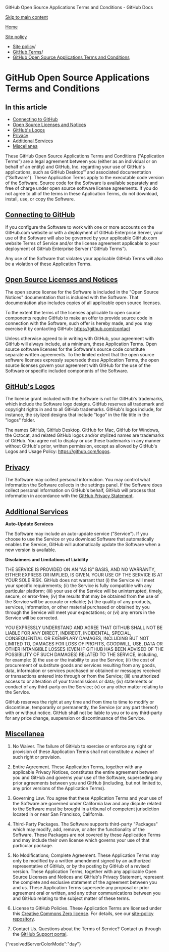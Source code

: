 GitHub Open Source Applications Terms and Conditions - GitHub Docs

[Skip to main content](#main-content)

[Home](/en)

[Site policy](/en/site-policy)

* [Site policy](/en/site-policy)/
* [GitHub Terms](/en/site-policy/github-terms)/
* [GitHub Open Source Applications Terms and Conditions](/en/site-policy/github-terms/github-open-source-applications-terms-and-conditions)

GitHub Open Source Applications Terms and Conditions
==========

In this article
----------

* [Connecting to GitHub](#connecting-to-github)
* [Open Source Licenses and Notices](#open-source-licenses-and-notices)
* [GitHub's Logos](#githubs-logos)
* [Privacy](#privacy)
* [Additional Services](#additional-services)
* [Miscellanea](#miscellanea)

These GitHub Open Source Applications Terms and Conditions ("Application Terms") are a legal agreement between you (either as an individual or on behalf of an entity) and GitHub, Inc. regarding your use of GitHub's applications, such as GitHub Desktop™ and associated documentation ("Software"). These Application Terms apply to the executable code version of the Software. Source code for the Software is available separately and free of charge under open source software license agreements. If you do not agree to all of the terms in these Application Terms, do not download, install, use, or copy the Software.

[Connecting to GitHub](#connecting-to-github)
----------

If you configure the Software to work with one or more accounts on the GitHub.com website or with a deployment of GitHub Enterprise Server, your use of the Software will also be governed by your applicable GitHub.com website Terms of Service and/or the license agreement applicable to your deployment of GitHub Enterprise Server ("GitHub Terms").

Any use of the Software that violates your applicable GitHub Terms will also be a violation of these Application Terms.

[Open Source Licenses and Notices](#open-source-licenses-and-notices)
----------

The open source license for the Software is included in the "Open Source Notices" documentation that is included with the Software. That documentation also includes copies of all applicable open source licenses.

To the extent the terms of the licenses applicable to open source components require GitHub to make an offer to provide source code in connection with the Software, such offer is hereby made, and you may exercise it by contacting GitHub: <https://github.com/contact>

Unless otherwise agreed to in writing with GitHub, your agreement with GitHub will always include, at a minimum, these Application Terms. Open source software licenses for the Software's source code constitute separate written agreements. To the limited extent that the open source software licenses expressly supersede these Application Terms, the open source licenses govern your agreement with GitHub for the use of the Software or specific included components of the Software.

[GitHub's Logos](#githubs-logos)
----------

The license grant included with the Software is not for GitHub's trademarks, which include the Software logo designs. GitHub reserves all trademark and copyright rights in and to all GitHub trademarks. GitHub's logos include, for instance, the stylized designs that include "logo" in the file title in the "logos" folder.

The names GitHub, GitHub Desktop, GitHub for Mac, GitHub for Windows, the Octocat, and related GitHub logos and/or stylized names are trademarks of GitHub. You agree not to display or use these trademarks in any manner without GitHub's prior, written permission, except as allowed by GitHub's Logos and Usage Policy: <https://github.com/logos>.

[Privacy](#privacy)
----------

The Software may collect personal information. You may control what information the Software collects in the settings panel. If the Software does collect personal information on GitHub's behalf, GitHub will process that information in accordance with the [GitHub Privacy Statement](/en/site-policy/privacy-policies/github-privacy-statement).

[Additional Services](#additional-services)
----------

**Auto-Update Services**

The Software may include an auto-update service ("Service"). If you choose to use the Service or you download Software that automatically enables the Service, GitHub will automatically update the Software when a new version is available.

**Disclaimers and Limitations of Liability**

THE SERVICE IS PROVIDED ON AN "AS IS" BASIS, AND NO WARRANTY, EITHER EXPRESS OR IMPLIED, IS GIVEN. YOUR USE OF THE SERVICE IS AT YOUR SOLE RISK. GitHub does not warrant that (i) the Service will meet your specific requirements; (ii) the Service is fully compatible with any particular platform; (iii) your use of the Service will be uninterrupted, timely, secure, or error-free; (iv) the results that may be obtained from the use of the Service will be accurate or reliable; (v) the quality of any products, services, information, or other material purchased or obtained by you through the Service will meet your expectations; or (vi) any errors in the Service will be corrected.

YOU EXPRESSLY UNDERSTAND AND AGREE THAT GITHUB SHALL NOT BE LIABLE FOR ANY DIRECT, INDIRECT, INCIDENTAL, SPECIAL, CONSEQUENTIAL OR EXEMPLARY DAMAGES, INCLUDING BUT NOT LIMITED TO, DAMAGES FOR LOSS OF PROFITS, GOODWILL, USE, DATA OR OTHER INTANGIBLE LOSSES (EVEN IF GITHUB HAS BEEN ADVISED OF THE POSSIBILITY OF SUCH DAMAGES) RELATED TO THE SERVICE, including, for example: (i) the use or the inability to use the Service; (ii) the cost of procurement of substitute goods and services resulting from any goods, data, information or services purchased or obtained or messages received or transactions entered into through or from the Service; (iii) unauthorized access to or alteration of your transmissions or data; (iv) statements or conduct of any third-party on the Service; (v) or any other matter relating to the Service.

GitHub reserves the right at any time and from time to time to modify or discontinue, temporarily or permanently, the Service (or any part thereof) with or without notice. GitHub shall not be liable to you or to any third-party for any price change, suspension or discontinuance of the Service.

[Miscellanea](#miscellanea)
----------

1. No Waiver. The failure of GitHub to exercise or enforce any right or provision of these Application Terms shall not constitute a waiver of such right or provision.

2. Entire Agreement. These Application Terms, together with any applicable Privacy Notices, constitutes the entire agreement between you and GitHub and governs your use of the Software, superseding any prior agreements between you and GitHub (including, but not limited to, any prior versions of the Application Terms).

3. Governing Law. You agree that these Application Terms and your use of the Software are governed under California law and any dispute related to the Software must be brought in a tribunal of competent jurisdiction located in or near San Francisco, California.

4. Third-Party Packages. The Software supports third-party "Packages" which may modify, add, remove, or alter the functionality of the Software. These Packages are not covered by these Application Terms and may include their own license which governs your use of that particular package.

5. No Modifications; Complete Agreement. These Application Terms may only be modified by a written amendment signed by an authorized representative of GitHub, or by the posting by GitHub of a revised version. These Application Terms, together with any applicable Open Source Licenses and Notices and GitHub's Privacy Statement, represent the complete and exclusive statement of the agreement between you and us. These Application Terms supersede any proposal or prior agreement oral or written, and any other communications between you and GitHub relating to the subject matter of these terms.

6. License to GitHub Policies. These Application Terms are licensed under this [Creative Commons Zero license](https://creativecommons.org/publicdomain/zero/1.0/). For details, see our [site-policy repository](https://github.com/github/site-policy#license).

7. Contact Us. Questions about the Terms of Service? Contact us through the [GitHub Support portal](https://support.github.com/).

{"resolvedServerColorMode":"day"}
